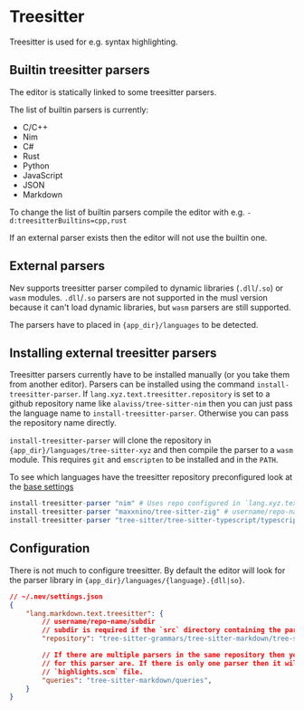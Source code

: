 # Treesitter

Treesitter is used for e.g. syntax highlighting.

## Builtin treesitter parsers

The editor is statically linked to some treesitter parsers.

The list of builtin parsers is currently:
- C/C++
- Nim
- C#
- Rust
- Python
- JavaScript
- JSON
- Markdown

To change the list of builtin parsers compile the editor with e.g. `-d:treesitterBuiltins=cpp,rust`

If an external parser exists then the editor will not use the builtin one.

## External parsers

Nev supports treesitter parser compiled to dynamic libraries (`.dll`/`.so`) or `wasm` modules.
`.dll`/`.so` parsers are not supported in the musl version because it can't load dynamic libraries, but `wasm` parsers are still supported.

The parsers have to placed in `{app_dir}/languages` to be detected.

## Installing external treesitter parsers

Treesitter parsers currently have to be installed manually (or you take them from another editor).
Parsers can be installed using the command `install-treesitter-parser`.
If `lang.xyz.text.treesitter.repository` is set to a github repository name like `alaviss/tree-sitter-nim` then you can just
pass the language name to `install-treesitter-parser`. Otherwise you can pass the repository name directly.

`install-treesitter-parser` will clone the repository in `{app_dir}/languages/tree-sitter-xyz` and then compile the parser
to a `wasm` module.
This requires `git` and `emscripten` to be installed and in the `PATH`.

To see which languages have the treesitter repository preconfigured look at the [base settings](../config/settings.json)

```nim
install-treesitter-parser "nim" # Uses repo configured in `lang.xyz.text.treesitter.repository`
install-treesitter-parser "maxxnino/tree-sitter-zig" # username/repo-name
install-treesitter-parser "tree-sitter/tree-sitter-typescript/typescript" # Parser is in subdirectory `typescript` in the repository
```

## Configuration

There is not much to configure treesitter. By default the editor will look for the parser library in `{app_dir}/languages/{language}.{dll|so}`.

```json
// ~/.nev/settings.json
{
    "lang.markdown.text.treesitter": {
        // username/repo-name/subdir
        // subdir is required if the `src` directory containing the parser is not in the root of the repository
        "repository": "tree-sitter-grammars/tree-sitter-markdown/tree-sitter-markdown",

        // If there are multiple parsers in the same repository then you need to specify where the queries
        // for this parser are. If there is only one parser then it will find the queries by looking for the
        // `highlights.scm` file.
        "queries": "tree-sitter-markdown/queries",
    }
}
```
